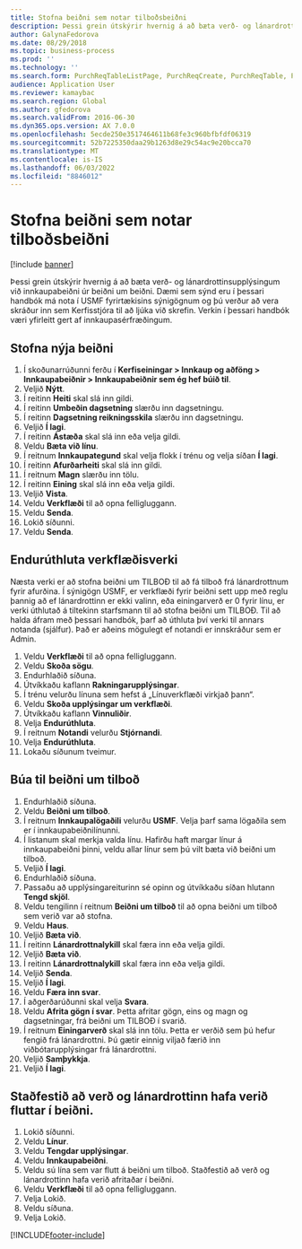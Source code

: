```yaml
---
title: Stofna beiðni sem notar tilboðsbeiðni
description: Þessi grein útskýrir hvernig á að bæta verð- og lánardrottinsupplýsingum við innkaupabeiðni úr beiðni um beiðni.
author: GalynaFedorova
ms.date: 08/29/2018
ms.topic: business-process
ms.prod: ''
ms.technology: ''
ms.search.form: PurchReqTableListPage, PurchReqCreate, PurchReqTable, PurchReqLineRelatedDocuments, EcoResCategorySingleLookup, PurchReqWorkflowDropDialog, WorkflowSubmitDialog, WorkflowStatus, WorkflowWorkItemActionDialog, WorkflowUserListLookup, PurchReqCopyRFQ, SysDataAreaSelectLookup, PurchRFQCaseTable, PurchRFQEditLines, PurchRFQReplyTable, UnitOfMeasureLookup
audience: Application User
ms.reviewer: kamaybac
ms.search.region: Global
ms.author: gfedorova
ms.search.validFrom: 2016-06-30
ms.dyn365.ops.version: AX 7.0.0
ms.openlocfilehash: 5ecde250e3517464611b68fe3c960bfbfdf06319
ms.sourcegitcommit: 52b7225350daa29b1263d8e29c54ac9e20bcca70
ms.translationtype: MT
ms.contentlocale: is-IS
ms.lasthandoff: 06/03/2022
ms.locfileid: "8846012"
---
```

# <a name="create-a-requisition-that-uses-an-rfq"></a>Stofna beiðni sem notar tilboðsbeiðni

[!include [banner](../../includes/banner.md)]

Þessi grein útskýrir hvernig á að bæta verð- og lánardrottinsupplýsingum við innkaupabeiðni úr beiðni um beiðni. Dæmi sem sýnd eru í þessari handbók má nota í USMF fyrirtækisins sýnigögnum og þú verður að vera skráður inn sem Kerfisstjóra til að ljúka við skrefin. Verkin í þessari handbók væri yfirleitt gert af innkaupasérfræðingum.


## <a name="create-a-requisition"></a>Stofna nýja beiðni
1. Í skoðunarrúðunni ferðu í **Kerfiseiningar > Innkaup og aðföng > Innkaupabeiðnir > Innkaupabeiðnir sem ég hef búið til**.
2. Veljið **Nýtt**.
3. Í reitinn **Heiti** skal slá inn gildi.
4. Í reitinn **Umbeðin dagsetning** slærðu inn dagsetningu.
5. Í reitinn **Dagsetning reikningsskila** slærðu inn dagsetningu.
6. Veljið **Í lagi**.
7. Í reitinn **Ástæða** skal slá inn eða velja gildi.
8. Veldu **Bæta við línu**.
9. Í reitnum **Innkaupategund** skal velja flokk í trénu og velja síðan **Í lagi**.
10. Í reitinn **Afurðarheiti** skal slá inn gildi.
11. Í reitnum **Magn** slærðu inn tölu.
12. Í reitinn **Eining** skal slá inn eða velja gildi.
13. Veljið **Vista**.
14. Veldu **Verkflæði** til að opna felligluggann.
15. Veldu **Senda**.
16. Lokið síðunni.
17. Veldu **Senda**.

## <a name="reassign-a-workflow-task"></a>Endurúthluta verkflæðisverki
Næsta verki er að stofna beiðni um TILBOÐ til að fá tilboð frá lánardrottnum fyrir afurðina. Í sýnigögn USMF, er verkflæði fyrir beiðni sett upp með reglu þannig að ef lánardrottinn er ekki valinn, eða einingarverð er 0 fyrir línu, er verki úthlutað á tiltekinn starfsmann til að stofna beiðni um TILBOÐ. Til að halda áfram með þessari handbók, þarf að úthluta því verki til annars notanda (sjálfur). Það er aðeins mögulegt ef notandi er innskráður sem er Admin.  

1. Veldu **Verkflæði** til að opna felligluggann.
2. Veldu **Skoða sögu**.
3. Endurhlaðið síðuna.
4. Útvíkkaðu kaflann **Rakningarupplýsingar**.
5. Í trénu velurðu línuna sem hefst á „Línuverkflæði virkjað þann“.
6. Veldu **Skoða upplýsingar um verkflæði**.
7. Útvíkkaðu kaflann **Vinnuliðir**.
8. Velja **Endurúthluta**.
9. Í reitnum **Notandi** velurðu **Stjórnandi**.
10. Velja **Endurúthluta**.
11. Lokaðu síðunum tveimur.

## <a name="create-an-rfq"></a>Búa til beiðni um tilboð

1. Endurhlaðið síðuna.
2. Veldu **Beiðni um tilboð**.
3. Í reitnum **Innkaupalögaðili** velurðu **USMF**. Velja þarf sama lögaðila sem er í innkaupabeiðnilínunni.  
4. Í listanum skal merkja valda línu. Hafirðu haft margar línur á innkaupabeiðni þinni, veldu allar línur sem þú vilt bæta við beiðni um tilboð.  
5. Veljið **Í lagi**.
6. Endurhlaðið síðuna.
7. Passaðu að upplýsingareiturinn sé opinn og útvíkkaðu síðan hlutann **Tengd skjöl**.
8. Veldu tengilinn í reitnum **Beiðni um tilboð** til að opna beiðni um tilboð sem verið var að stofna.
9. Veldu **Haus**.
10. Veljið **Bæta við**.
11. Í reitinn **Lánardrottnalykill** skal færa inn eða velja gildi.
12. Veljið **Bæta við**.
13. Í reitinn **Lánardrottnalykill** skal færa inn eða velja gildi.
14. Veljið **Senda**.
15. Veljið **Í lagi**.
16. Veldu **Færa inn svar**.
17. Í aðgerðarúðunni skal velja **Svara**.
18. Veldu **Afrita gögn í svar**. Þetta afritar gögn, eins og magn og dagsetningar, frá beiðni um TILBOÐ í svarið.  
19. Í reitnum **Einingarverð** skal slá inn tölu. Þetta er verðið sem þú hefur fengið frá lánardrottni. Þú gætir einnig viljað færið inn viðbótarupplýsingar frá lánardrottni.  
20. Veljið **Samþykkja**.
21. Veljið **Í lagi**.

## <a name="verify-that-vendor-and-price-have-been-transferred-to-the-requisition"></a>Staðfestið að verð og lánardrottinn hafa verið fluttar í beiðni.
1. Lokið síðunni.
2. Veldu **Línur**.
3. Veldu **Tengdar upplýsingar**.
4. Veldu **Innkaupabeiðni**.
5. Veldu sú lína sem var flutt á beiðni um tilboð. Staðfestið að verð og lánardrottinn hafa verið afritaðar í beiðni.  
6. Veldu **Verkflæði** til að opna felligluggann.
7. Velja Lokið.
8. Veldu síðuna.
9. Velja Lokið.



[!INCLUDE[footer-include](../../../includes/footer-banner.md)]